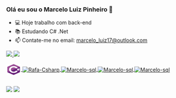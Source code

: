 ### Olá eu sou o Marcelo Luiz Pinheiro 👋

- 💻 Hoje trabalho com back-end 
- 📚 Estudando C# .Net
- 📫 Contate-me no email: marcelo_luiz17@outlook.com

<div>
  <a href="https://github.com/marceloluiz12">
  <img height="180em" src="https://github-readme-stats.vercel.app/api?username=MarceloLuiz12&show_icons=true&theme=dark&include_all_commits=true&count_private=true"/>
  <img height="180em" src="https://github-readme-stats.vercel.app/api/top-langs/?username=MarceloLuiz12&layout=compact&langs_count=16&theme=dark"/>
</div>

<div style="display: inline_block"><br>
  <img align="center" alt="Rafa-Csharp" height="30" width="40" src="https://raw.githubusercontent.com/devicons/devicon/master/icons/csharp/csharp-original.svg">
   <img align="center" alt="Rafa-Csharp" height="30" width="40" src="https://cdn.jsdelivr.net/gh/devicons/devicon/icons/dotnetcore/dotnetcore-original.svg">
  <img align="center" alt="Marcelo-sql" height="30" width="40" src="https://cdn.jsdelivr.net/gh/devicons/devicon/icons/postgresql/postgresql-original-wordmark.svg">
   <img align="center" alt="Marcelo-sql" height="30" width="40" src="https://cdn.jsdelivr.net/gh/devicons/devicon/icons/microsoftsqlserver/microsoftsqlserver-plain-wordmark.svg">
    <img align="center" alt="Marcelo-sql" height="30" width="40" src="https://cdn.jsdelivr.net/gh/devicons/devicon/icons/azure/azure-original-wordmark.svg">
</div>

##
<div>
  <a href="https://www.instagram.com/marceloluiz18" target="_blank"><img src="https://img.shields.io/badge/-Instagram-%23E4405F?style=for-the-badge&logo=instagram&logoColor=white" target="_blank"></a>
  <a href="https://www.linkedin.com/in/marceloluizpinheiro/" target="_blank"><img src="https://img.shields.io/badge/-LinkedIn-%230077B5?style=for-the-badge&logo=linkedin&logoColor=white" target="_blank"></a> 
</div>
